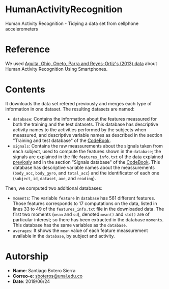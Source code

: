 # HumanActivityRecognition
Human Activity Recognition - Tidying a data set from cellphone accelerometers

# Reference

We used [Aguita, Ghio, Oneto, Parra and Reyes-Ortiz's (2013) data](http://archive.ics.uci.edu/ml/datasets/Human+Activity+Recognition+Using+Smartphones)
about Human Activity Recognition Using Smartphones.

# Contents

It downloads the data set refered previously and merges each type of information
in one dataset. The resulting datasets are named:

+ `database`: Contains the information about the features meassured for both the
training and the test datasets. This database has descriptive activity names to
the activities performed by the subjects when meassured, and descriptive
variable names as described in the section "Training and test database" of the
[CodeBook](CodeBook.md).
+ `signals`: Contains the raw meassurements about the signals taken from each
subject, used to compute the features shown in the `database`; the signals are
explained in the file `features_info.txt` of the data explained
[previosly](#Reference) and in the section "Signals database" of the
[CodeBook](CodeBook.md). This database has descriptive variable names about the
meassurements (`body_acc`, `body_gyro`, and `total_acc`) and the identificator
of each one (`subject`, `id`, `dataset`, `axe`, and `reading`).

Then, we computed two additional databases:

+ `moments`: The variable `feature` in `database` has 561 different features.
Those features corresponds to 17 computations on the data, listed in lines 33 to
49 of the `features_info.txt` file in the downloaded data. The first two
moments (`mean` and `sd`), denoted `mean()` and `std()` are of particular
interest; so there has been  extracted in the database `moments`. This database
has the same variables as the `database`.
+ `averages`: It shows the `mean` value of each feature meassurement available
in the `database`, by subject and activity. 

# Autorship
+ **Name**: Santiago Botero Sierra
+ **Correo-e**: sboteros@unal.edu.co
+ **Date**: 2019/06/24

